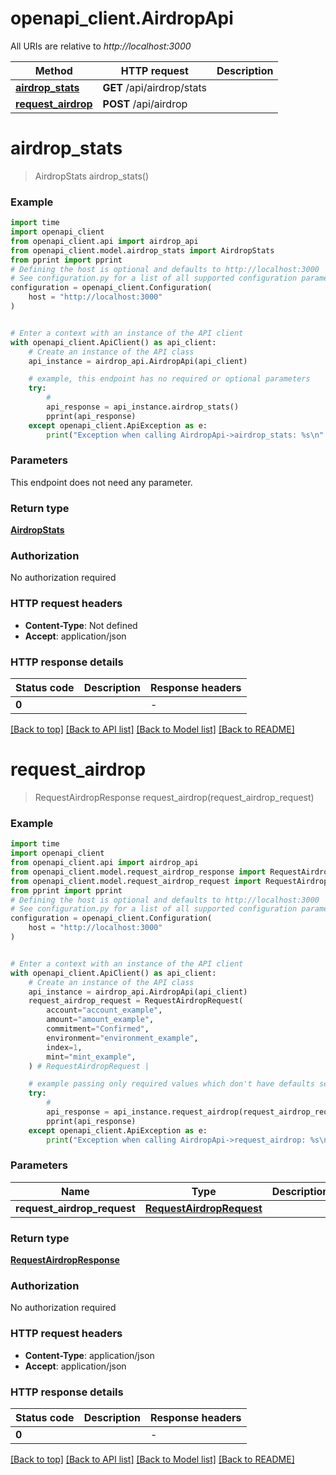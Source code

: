# openapi_client.AirdropApi

All URIs are relative to *http://localhost:3000*

Method | HTTP request | Description
------------- | ------------- | -------------
[**airdrop_stats**](AirdropApi.md#airdrop_stats) | **GET** /api/airdrop/stats | 
[**request_airdrop**](AirdropApi.md#request_airdrop) | **POST** /api/airdrop | 


# **airdrop_stats**
> AirdropStats airdrop_stats()



### Example


```python
import time
import openapi_client
from openapi_client.api import airdrop_api
from openapi_client.model.airdrop_stats import AirdropStats
from pprint import pprint
# Defining the host is optional and defaults to http://localhost:3000
# See configuration.py for a list of all supported configuration parameters.
configuration = openapi_client.Configuration(
    host = "http://localhost:3000"
)


# Enter a context with an instance of the API client
with openapi_client.ApiClient() as api_client:
    # Create an instance of the API class
    api_instance = airdrop_api.AirdropApi(api_client)

    # example, this endpoint has no required or optional parameters
    try:
        # 
        api_response = api_instance.airdrop_stats()
        pprint(api_response)
    except openapi_client.ApiException as e:
        print("Exception when calling AirdropApi->airdrop_stats: %s\n" % e)
```


### Parameters
This endpoint does not need any parameter.

### Return type

[**AirdropStats**](AirdropStats.md)

### Authorization

No authorization required

### HTTP request headers

 - **Content-Type**: Not defined
 - **Accept**: application/json


### HTTP response details

| Status code | Description | Response headers |
|-------------|-------------|------------------|
**0** |  |  -  |

[[Back to top]](#) [[Back to API list]](../README.md#documentation-for-api-endpoints) [[Back to Model list]](../README.md#documentation-for-models) [[Back to README]](../README.md)

# **request_airdrop**
> RequestAirdropResponse request_airdrop(request_airdrop_request)



### Example


```python
import time
import openapi_client
from openapi_client.api import airdrop_api
from openapi_client.model.request_airdrop_response import RequestAirdropResponse
from openapi_client.model.request_airdrop_request import RequestAirdropRequest
from pprint import pprint
# Defining the host is optional and defaults to http://localhost:3000
# See configuration.py for a list of all supported configuration parameters.
configuration = openapi_client.Configuration(
    host = "http://localhost:3000"
)


# Enter a context with an instance of the API client
with openapi_client.ApiClient() as api_client:
    # Create an instance of the API class
    api_instance = airdrop_api.AirdropApi(api_client)
    request_airdrop_request = RequestAirdropRequest(
        account="account_example",
        amount="amount_example",
        commitment="Confirmed",
        environment="environment_example",
        index=1,
        mint="mint_example",
    ) # RequestAirdropRequest | 

    # example passing only required values which don't have defaults set
    try:
        # 
        api_response = api_instance.request_airdrop(request_airdrop_request)
        pprint(api_response)
    except openapi_client.ApiException as e:
        print("Exception when calling AirdropApi->request_airdrop: %s\n" % e)
```


### Parameters

Name | Type | Description  | Notes
------------- | ------------- | ------------- | -------------
 **request_airdrop_request** | [**RequestAirdropRequest**](RequestAirdropRequest.md)|  |

### Return type

[**RequestAirdropResponse**](RequestAirdropResponse.md)

### Authorization

No authorization required

### HTTP request headers

 - **Content-Type**: application/json
 - **Accept**: application/json


### HTTP response details

| Status code | Description | Response headers |
|-------------|-------------|------------------|
**0** |  |  -  |

[[Back to top]](#) [[Back to API list]](../README.md#documentation-for-api-endpoints) [[Back to Model list]](../README.md#documentation-for-models) [[Back to README]](../README.md)


